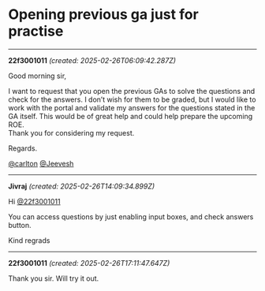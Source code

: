 # Opening previous ga just for practise

---
**22f3001011** *(created: 2025-02-26T06:09:42.287Z)*

<p>Good morning sir,</p>
<p>I want to request that you open the previous GAs to solve the questions and check for the answers. I don’t wish for them to be graded, but I would like to work with the portal and validate my answers for the questions stated in the GA itself. This would be of great help and could help prepare the upcoming ROE.<br>
Thank you for considering my request.</p>
<p>Regards.</p>
<p><a class="mention" href="/u/carlton">@carlton</a> <a class="mention" href="/u/jeevesh">@Jeevesh</a></p>

---
**Jivraj** *(created: 2025-02-26T14:09:34.899Z)*

<p>Hi <a class="mention" href="/u/22f3001011">@22f3001011</a></p>
<p>You can access questions by just enabling input boxes, and check answers button.</p>
<p>Kind regrads</p>

---
**22f3001011** *(created: 2025-02-26T17:11:47.647Z)*

<p>Thank you sir. Will try it out.</p>
